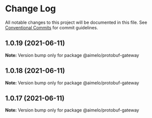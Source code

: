 # Change Log

All notable changes to this project will be documented in this file.
See [Conventional Commits](https://conventionalcommits.org) for commit guidelines.

## 1.0.19 (2021-06-11)

**Note:** Version bump only for package @aimelo/protobuf-gateway





## 1.0.18 (2021-06-11)

**Note:** Version bump only for package @aimelo/protobuf-gateway





## 1.0.17 (2021-06-11)

**Note:** Version bump only for package @aimelo/protobuf-gateway
